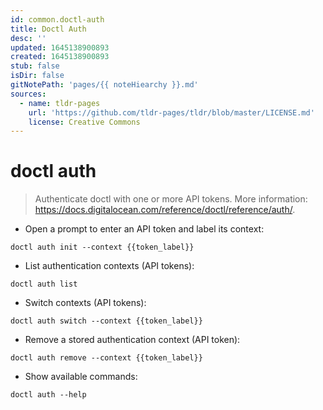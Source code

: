 ```yaml
---
id: common.doctl-auth
title: Doctl Auth
desc: ''
updated: 1645138900893
created: 1645138900893
stub: false
isDir: false
gitNotePath: 'pages/{{ noteHiearchy }}.md'
sources:
  - name: tldr-pages
    url: 'https://github.com/tldr-pages/tldr/blob/master/LICENSE.md'
    license: Creative Commons
---
```

# doctl auth

> Authenticate doctl with one or more API tokens.
> More information: <https://docs.digitalocean.com/reference/doctl/reference/auth/>.

- Open a prompt to enter an API token and label its context:

`doctl auth init --context {{token_label}}`

- List authentication contexts (API tokens):

`doctl auth list`

- Switch contexts (API tokens):

`doctl auth switch --context {{token_label}}`

- Remove a stored authentication context (API token):

`doctl auth remove --context {{token_label}}`

- Show available commands:

`doctl auth --help`

